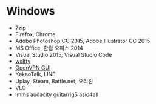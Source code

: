 Windows
========
- 7zip
- Firefox, Chrome
- Adobe Photoshop CC 2015, Adobe Illustrator CC 2015
- MS Office, 한컴 오피스 2014
- Visual Studio 2015, Visual Studio Code
- [wsltty]
- [OpenVPN GUI]
- KakaoTalk, LINE
- Uplay, Steam, Battle.net, 오리진
- VLC
- lmms audacity guitarrig5 asio4all

[wsltty]: https://github.com/mintty/wsltty
[OpenVPN GUI]: https://github.com/openvpn/openvpn-gui

